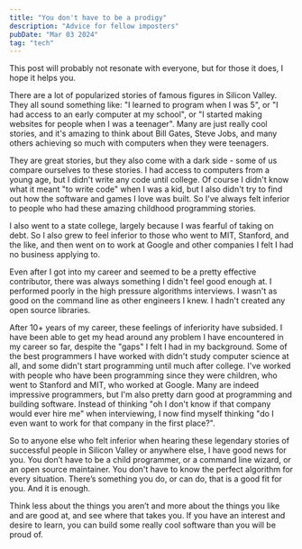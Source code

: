 ```yaml
---
title: "You don't have to be a prodigy"
description: "Advice for fellow imposters"
pubDate: "Mar 03 2024"
tag: "tech"
---
```


This post will probably not resonate with everyone, but for those it does, I hope it helps you.

There are a lot of popularized stories of famous figures in Silicon Valley. They all sound something like: "I learned to program when I was 5", or "I had access to an early computer at my school", or "I started making websites for people when I was a teenager". Many are just really cool stories, and it's amazing to think about Bill Gates, Steve Jobs, and many others achieving so much with computers when they were teenagers.

They are great stories, but they also come with a dark side - some of us compare ourselves to these stories. I had access to computers from a young age, but I didn't write any code until college. Of course I didn't know what it meant "to write code" when I was a kid, but I also didn't try to find out how the software and games I love was built. So I've always felt inferior to people who had these amazing childhood programming stories.

I also went to a state college, largely because I was fearful of taking on debt. So I also grew to feel inferior to those who went to MIT, Stanford, and the like, and then went on to work at Google and other companies I felt I had no business applying to.

Even after I got into my career and seemed to be a pretty effective contributor, there was always something I didn't feel good enough at. I performed poorly in the high pressure algorithms interviews. I wasn't as good on the command line as other engineers I knew. I hadn't created any open source libraries.

After 10+ years of my career, these feelings of inferiority have subsided. I have been able to get my head around any problem I have encountered in my career so far, despite the "gaps" I felt I had in my background. Some of the best programmers I have worked with didn't study computer science at all, and some didn't start programming until much after college. I've worked with people who have been programming since they were children, who went to Stanford and MIT, who worked at Google. Many are indeed impressive programmers, but I'm also pretty darn good at programming and building software. Instead of thinking "oh I don't know if that company would ever hire me" when interviewing, I now find myself thinking "do I even want to work for that company in the first place?".

So to anyone else who felt inferior when hearing these legendary stories of successful people in Silicon Valley or anywhere else, I have good news for you. You don’t have to be a child programmer, or a command line wizard, or an open source maintainer. You don't have to know the perfect algorithm for every situation. There’s something you do, or can do, that is a good fit for you. And it is enough.

Think less about the things you aren’t and more about the things you like and are good at, and see where that takes you. If you have an interest and desire to learn, you can build some really cool software than you will be proud of.
